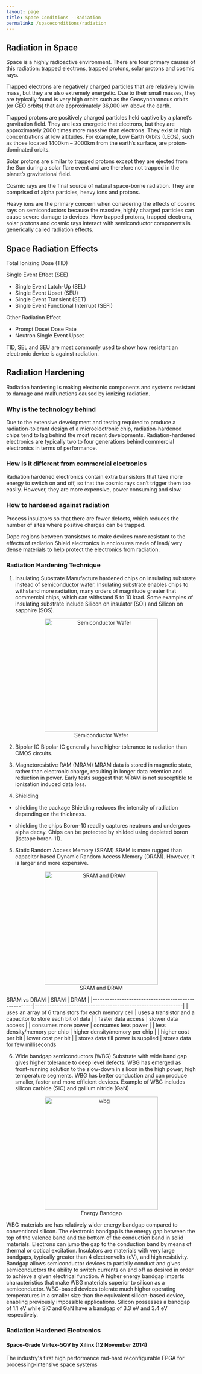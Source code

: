 ```yaml
---
layout: page
title: Space Conditions - Radiation
permalink: /spaceconditions/radiation
---
```


## Radiation in Space
Space is a highly radioactive environment. There are four primary causes of this radiation: trapped electrons, trapped protons, solar protons and cosmic rays. 

Trapped electrons are negatively charged particles that are relatively low in mass, but they are also extremely energetic. Due to their small masses, they are typically found is very high orbits such as the Geosynchronous orbits (or GEO orbits) that are approximately 36,000 km above the earth. 

Trapped protons are positively charged particles held captive by a planet’s gravitation field. They are less energetic that electrons, but they are approximately 2000 times more massive than electrons. They exist in high concentrations at low altitudes. For example, Low Earth Orbits (LEOs), such as those located 1400km – 2000km from the earth’s surface, are proton-dominated orbits. 

Solar protons are similar to trapped protons except they are ejected from the Sun during a solar flare event and are therefore not trapped in the planet’s gravitational field.

Cosmic rays are the final source of natural space-borne radiation. They are comprised of alpha particles, heavy ions and protons. 

Heavy ions are the primary concern when considering the effects of cosmic rays on semiconductors because the massive, highly charged particles can cause severe damage to devices. How trapped protons, trapped electrons, solar protons and cosmic rays interact with semiconductor components is generically called radiation effects. 


## Space Radiation Effects
Total Ionizing Dose (TID)

Single Event Effect (SEE)
- Single Event Latch-Up (SEL)
- Single Event Upset (SEU)
- Single Event Transient (SET)
- Single Event Functional Interrupt (SEFI)

Other Radiation Effect 
- Prompt Dose/ Dose Rate
- Neutron Single Event Upset

TID, SEL and SEU are most commonly used to show how resistant an electronic device is against radiation.


## Radiation Hardening
Radiation hardening is making electronic components and systems resistant to damage and malfunctions caused by ionizing radiation.

### Why is the technology behind
Due to the extensive development and testing required to produce a radiation-tolerant design of a microelectronic chip, radiation-hardened chips tend to lag behind the most recent developments. Radiation-hardened electronics are typically two to four generations behind commercial electronics in terms of performance.

### How is it different from commercial electronics
Radiation hardened electronics contain extra transistors that take more energy to switch on and off, so that the cosmic rays can’t trigger them too easily. However, they are more expensive, power consuming and slow.

### How to hardened against radiation
Process insulators so that there are fewer defects, which reduces the number of sites where positive charges can be trapped.

Dope regions between transistors to make devices more resistant to the effects of radiation
Shield electronics in enclosures made of lead/ very dense materials to help protect the electronics from radiation. 

### Radiation Hardening Technique

1. Insulating Substrate
Manufacture hardened chips on insulating substrate instead of semiconductor wafer. Insulating substrate enables chips to withstand more radiation, many orders of magnitude greater that commercial chips, which can withstand 5 to 10 krad. Some examples of insulating substrate include Silicon on insulator (SOI) and Silicon on sapphire (SOS).

<center>	 
<figure>
  <img src="{{ site.baseurl }}/images/semiconductorwafer.png" alt="Semiconductor Wafer" style="width: 300px;"/>
  <figcaption>Semiconductor Wafer</figcaption>
</figure>
</center>

2. Bipolar IC
Bipolar IC generally have higher tolerance to radiation than CMOS circuits.

3. Magnetoresistive RAM (MRAM)
MRAM data is stored in magnetic state, rather than electronic charge, resulting in longer data retention and reduction in power. Early tests suggest that MRAM is not susceptible to ionization induced data loss.

4. Shielding
- shielding the package
Shielding reduces the intensity of radiation depending on the thickness. 

- shielding the chips
Boron-10 readily captures neutrons and undergoes alpha decay. Chips can be protected by shilded using depleted boron (isotope boron-11).

5. Static Random Access Memory (SRAM)
SRAM is more rugged than capacitor based Dynamic Random Access Memory (DRAM). However, it is larger and more expensive.

<center>	 
<figure>
  <img src="{{ site.baseurl }}/images/sramdram.png" alt="SRAM and DRAM" style="width: 300px;"/>
  <figcaption>SRAM and DRAM</figcaption>
</figure>
</center>

SRAM vs DRAM
| SRAM                                                | DRAM                                                        |
|-----------------------------------------------------|-------------------------------------------------------------|
| uses an array of 6 transistors for each memory cell | uses a transistor and a capacitor to store each bit of data |
| faster data access                                  | slower data access                                          |
| consumes more power                                 | consumes less power                                         |
| less density/memory per chip                        | higher density/memory per chip                              |
| higher cost per bit                                 | lower cost per bit                                          |
| stores data till power is supplied                  | stores data for few milliseconds    

6. Wide bandgap semiconductors (WBG)
Substrate with wide band gap gives higher tolerance to deep level defects. WBG has emerged as front-running solution to the slow-down in silicon in the high power, high temperature segments. WBG has better conduction and can produce smaller, faster and more efficient devices. Example of WBG includes silicon carbide (SiC) and gallium nitride (GaN)

<center>	 
<figure>
  <img src="{{ site.baseurl }}/images/wbg.png" alt="wbg" style="width: 300px;"/>
  <figcaption>Energy Bandgap</figcaption>
</figure>
</center>

WBG materials are has relatively wider energy bandgap compared to conventional silicon. The electronic bandgap is the energy gap between the top of the valence band and the bottom of the conduction band in solid materials. Electrons can jump the gap to the conduction band by means of thermal or optical excitation. Insulators are materials with very large bandgaps, typically greater than 4 electronvolts (eV), and high resistivity. Bandgap allows semiconductor devices to partially conduct and gives semiconductors the ability to switch currents on and off as desired in order to achieve a given electrical function. A higher energy bandgap imparts characteristics that make WBG materials superior to silicon as a semiconductor. WBG-based devices tolerate much higher operating temperatures in a smaller size than the equivalent silicon-based device, enabling previously impossible applications. Silicon possesses a bandgap of 1.1 eV while SiC and GaN have a bandgap of 3.3 eV and 3.4 eV respectively. 

### Radiation Hardened Electronics

#### Space-Grade Virtex-5QV by Xilinx (12 November 2014)
The industry's first high performance rad-hard reconfigurable FPGA for processing-intensive space systems

